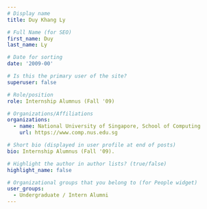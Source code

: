 ```yaml
---
# Display name
title: Duy Khang Ly

# Full Name (for SEO) 
first_name: Duy
last_name: Ly

# Date for sorting
date: '2009-00'

# Is this the primary user of the site?
superuser: false

# Role/position
role: Internship Alumnus (Fall '09)

# Organizations/Affiliations
organizations:
  - name: National University of Singapore, School of Computing
    url: https://www.comp.nus.edu.sg

# Short bio (displayed in user profile at end of posts)
bio: Internship Alumnus (Fall '09). 

# Highlight the author in author lists? (true/false)
highlight_name: false

# Organizational groups that you belong to (for People widget)
user_groups:
  - Undergraduate / Intern Alumni
---
```

